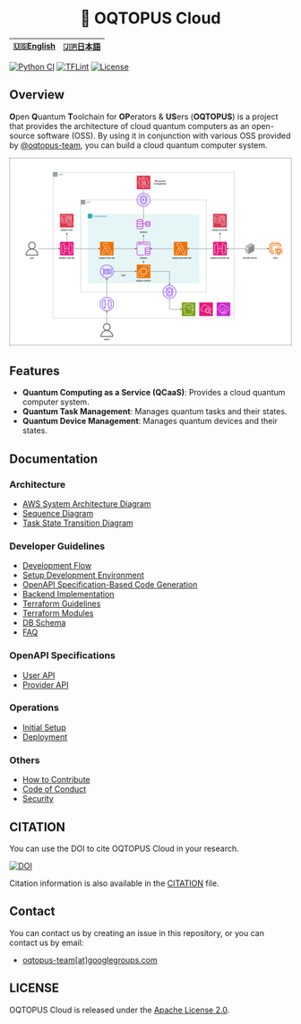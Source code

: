 <div align="center">

<h1> 🐙 OQTOPUS Cloud </h1>

<table>
  <thead>
    <tr>
      <th style="text-align:center"><a href="../">🇺🇸English</a></th>
      <th style="text-align:center"><a href="../ja/">🇯🇵日本語</a></th>
    </tr>
  </thead>
</table>

</div>

[![Python CI](https://github.com/oqtopus-team/oqtopus-cloud/actions/workflows/python-ci.yaml/badge.svg)](https://github.com/oqtopus-team/oqtopus-cloud/actions/workflows/python-ci.yaml) [![TFLint](https://github.com/oqtopus-team/oqtopus-cloud/actions/workflows/tflint.yaml/badge.svg)](https://github.com/oqtopus-team/oqtopus-cloud/actions/workflows/tflint.yaml) [![License](https://img.shields.io/badge/License-Apache_2.0-blue.svg)](https://opensource.org/licenses/Apache-2.0)

## Overview

**O**pen **Q**uantum **T**oolchain for **OP**erators & **US**ers (**OQTOPUS**) is a project that provides the architecture of cloud quantum computers as an open-source software (OSS).
By using it in conjunction with various OSS provided by [@oqtopus-team](https://github.com/oqtopus-team), you can build a cloud quantum computer system.

![OQTOPUS Cloud](../asset/aws_system_architecture_diagram_overview.drawio.png)

## Features

- **Quantum Computing as a Service (QCaaS)**: Provides a cloud quantum computer system.
- **Quantum Task Management**: Manages quantum tasks and their states.
- **Quantum Device Management**: Manages quantum devices and their states.

## Documentation

### Architecture

- [AWS System Architecture Diagram](./architecture/aws_system_architecture_diagram.md)
- [Sequence Diagram](./architecture/sequence_diagram.md)
- [Task State Transition Diagram](./architecture/task_state_transition_diagram.md)

### Developer Guidelines

- [Development Flow](./developer_guidelines/index.md)
- [Setup Development Environment](./developer_guidelines/setup.md)
- [OpenAPI Specification-Based Code Generation](./developer_guidelines/openapi.md)
- [Backend Implementation](./developer_guidelines/backend.md)
- [Terraform Guidelines](./developer_guidelines/terraform_guidelines.md)
- [Terraform Modules](./terraform_modules/README.md)
- [DB Schema](./schema/README.md)
- [FAQ](./en/developer_guidelines/faq.md)

### OpenAPI Specifications

- [User API](./oas/user/openapi.yaml)
- [Provider API](./oas/provider/openapi.yaml)

### Operations

- [Initial Setup](./operation/setup.md)
- [Deployment](./operation/deployment.md)

### Others

- [How to Contribute](./CONTRIBUTING.md)
- [Code of Conduct](./CODE_OF_CONDUCT.md)
- [Security](./SECURITY.md)

## CITATION

You can use the DOI to cite OQTOPUS Cloud in your research.

[![DOI](https://zenodo.org/badge/DOI/10.5281/zenodo.13677664.svg)](https://doi.org/10.5281/zenodo.13677664)

Citation information is also available in the [CITATION](https://github.com/oqtopus-team/oqtopus-cloud/blob/main/CITATION.cff) file.

## Contact

You can contact us by creating an issue in this repository,
or you can contact us by email:

- [oqtopus-team[at]googlegroups.com](mailto:oqtopus-team[at]googlegroups.com)

## LICENSE

OQTOPUS Cloud is released under the [Apache License 2.0](https://github.com/oqtopus-team/oqtopus-cloud/blob/main/LICENSE).
